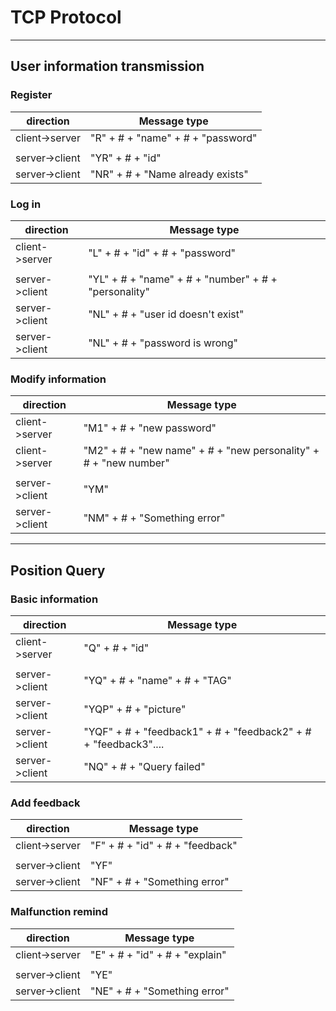 
# TCP Protocol

----------------------------

## User information transmission

### Register

|direction|Message type|
|-|-|
|client->server|"R" + # + "name" + # + "password"|
|||
|server->client|"YR" + # + "id"|
|server->client|"NR" + # + "Name already exists"|

### Log in
|direction|Message type|
|-|-|
|client->server|"L" + # + "id" + # + "password"|
|||
|server->client|"YL" + # + "name" + # + "number" + # + "personality"|
|server->client|"NL" + # + "user id doesn't exist"|
|server->client|"NL" + # + "password is wrong"|


### Modify information
|direction|Message type|
|-|-|
|client->server|"M1" + # + "new password"|
|client->server|"M2" + # + "new name" + # + "new personality" + # + "new number"|
|||
|server->client|"YM"|
|server->client|"NM" + # + "Something error"|

----------------------------

## Position Query

### Basic information
|direction|Message type|
|-|-|
|client->server|"Q" + # + "id"|
|||
|server->client|"YQ" + # + "name" + # + "TAG"|
|server->client|"YQP" + # + "picture"|
|server->client|"YQF" + # + "feedback1" + # + "feedback2" + # + "feedback3"....|
|server->client|"NQ" + # + "Query failed"|

### Add feedback
|direction|Message type|
|-|-|
|client->server|"F" + # + "id" + # + "feedback"|
|||
|server->client|"YF"|
|server->client|"NF" + # + "Something error"|

### Malfunction remind
|direction|Message type|
|-|-|
|client->server|"E" + # + "id" + # + "explain"|
|||
|server->client|"YE"|
|server->client|"NE" + # + "Something error"|

